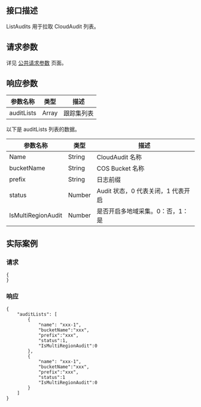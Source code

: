 
## 接口描述
  ListAudits 用于拉取 CloudAudit 列表。
## 请求参数
详见 [公共请求参数](/document/product/599/12707)  页面。

## 响应参数

|参数名称|类型|描述|
|---------|---------|---------|
|auditLists|Array|跟踪集列表|

以下是 auditLists 列表的数据。

|参数名称|类型|描述|
|---------|---------|---------|
|Name|String|CloudAudit 名称|
|bucketName|String|COS Bucket 名称|
|prefix|String|日志前缀|
|status|Number|Audit 状态，0 代表关闭，1 代表开启|
|IsMultiRegionAudit|Number|是否开启多地域采集。0：否，1：是|

## 实际案例
### 请求

```
{
}
```
### 响应

```
{
    "auditLists": [
        {
            "name": "xxx-1",
            "bucketName":"xxx",
            "prefix":"xxx",
            "status":1,
            "IsMultiRegionAudit":0
        },
        {
            "name": "xxx-1",
            "bucketName":"xxx",
            "prefix":"xxx",
            "status":1
            "IsMultiRegionAudit":0
        }
    ]
}
```


